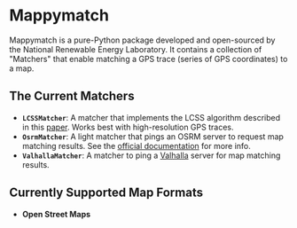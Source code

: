 # Mappymatch

Mappymatch is a pure-Python package developed and open-sourced by the National Renewable Energy Laboratory. It contains a collection of "Matchers" that enable matching a GPS trace (series of GPS coordinates) to a map.

## The Current Matchers

- **`LCSSMatcher`**: A matcher that implements the LCSS algorithm described in this [paper](https://doi.org/10.3141%2F2645-08). Works best with high-resolution GPS traces.
- **`OsrmMatcher`**: A light matcher that pings an OSRM server to request map matching results. See the [official documentation](http://project-osrm.org/) for more info.
- **`ValhallaMatcher`**: A matcher to ping a [Valhalla](https://www.interline.io/valhalla/) server for map matching results.

## Currently Supported Map Formats

- **Open Street Maps**
